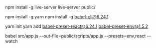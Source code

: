 npm install -g live-server
live-server public/

npm install -g yarn
npm install -g babel-cli@6.24.1

yarn init
yarn add babel-preset-react@6.24.1 babel-preset-env@1.5.2

babel src/app.js --out-file=public/scripts/app.js --presets=env,react --watch
